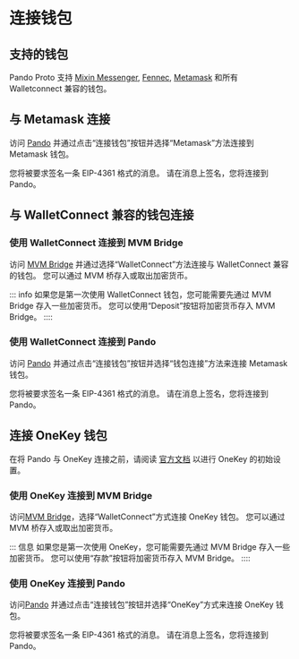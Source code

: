 # 连接钱包

## 支持的钱包

Pando Proto 支持 [Mixin Messenger](https://docs.pando.im/docs/wallets/mixin-messenger), [Fennec](https://pando.im/fennec/), [Metamask](https://metamask.io/) 和所有 Walletconnect 兼容的钱包。

## 与 Metamask 连接

访问 [Pando](https://app.pando.im/) 并通过点击“连接钱包”按钮并选择“Metamask”方法连接到 Metamask 钱包。

您将被要求签名一条 EIP-4361 格式的消息。 请在消息上签名，您将连接到 Pando。

## 与 WalletConnect 兼容的钱包连接

### 使用 WalletConnect 连接到 MVM Bridge

访问 [MVM Bridge](https://bridge.mvm.app/) 并通过选择“WalletConnect”方法连接与 WalletConnect 兼容的钱包。 您可以通过 MVM 桥存入或取出加密货币。

::: info
如果您是第一次使用 WalletConnect 钱包，您可能需要先通过 MVM Bridge 存入一些加密货币。 您可以使用“Deposit”按钮将加密货币存入 MVM Bridge。
::::

### 使用 WalletConnect 连接到 Pando

访问 [Pando](https://app.pando.im/) 并通过点击“连接钱包”按钮并选择“钱包连接”方法来连接 Metamask 钱包。

您将被要求签名一条 EIP-4361 格式的消息。 请在消息上签名，您将连接到 Pando。

## 连接 OneKey 钱包

在将 Pando 与 OneKey 连接之前，请阅读 [官方文档](https://help.onekey.so/hc/en-us) 以进行 OneKey 的初始设置。

### 使用 OneKey 连接到 MVM Bridge

访问[MVM Bridge](https://bridge.mvm.app/)，选择“WalletConnect”方式连接 OneKey 钱包。 您可以通过 MVM 桥存入或取出加密货币。

::: 信息
如果您是第一次使用 OneKey，您可能需要先通过 MVM Bridge 存入一些加密货币。 您可以使用“存款”按钮将加密货币存入 MVM Bridge。
::::

### 使用 OneKey 连接到 Pando

访问[Pando](https://app.pando.im/) 并通过点击“连接钱包”按钮并选择“OneKey”方式来连接 OneKey 钱包。

您将被要求签名一条 EIP-4361 格式的消息。 请在消息上签名，您将连接到 Pando。